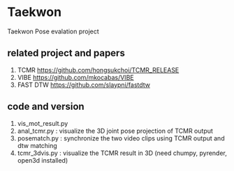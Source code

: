 # Taekwon

 Taekwon Pose evalation project 

## related project and papers
1. TCMR https://github.com/hongsukchoi/TCMR_RELEASE
2. VIBE https://github.com/mkocabas/VIBE
3. FAST DTW https://github.com/slaypni/fastdtw

## code and version 
1. vis_mot_result.py
2. anal_tcmr.py  : visualize the 3D joint pose projection of TCMR output  
3. posematch.py  : synchronize the two video clips using TCMR output and dtw matching 
4. tcmr_3dvis.py : visualize the TCMR result  in 3D (need chumpy, pyrender, open3d installed)
  

